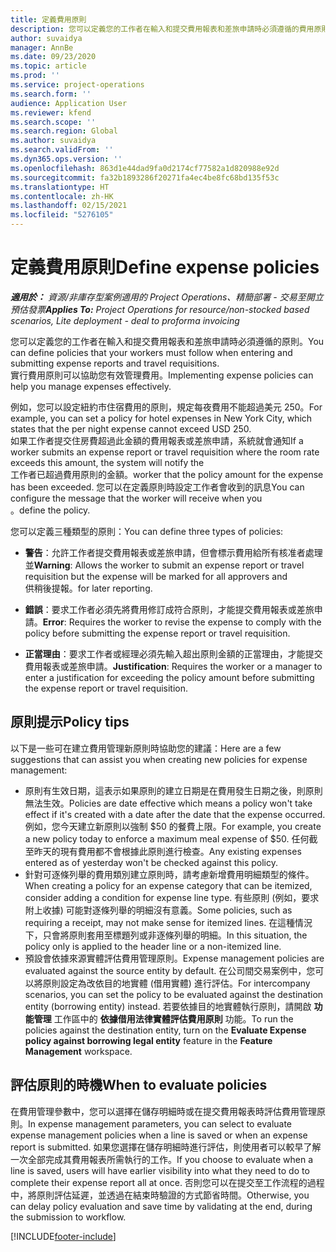 ```yaml
---
title: 定義費用原則
description: 您可以定義您的工作者在輸入和提交費用報表和差旅申請時必須遵循的費用原則。
author: suvaidya
manager: AnnBe
ms.date: 09/23/2020
ms.topic: article
ms.prod: ''
ms.service: project-operations
ms.search.form: ''
audience: Application User
ms.reviewer: kfend
ms.search.scope: ''
ms.search.region: Global
ms.author: suvaidya
ms.search.validFrom: ''
ms.dyn365.ops.version: ''
ms.openlocfilehash: 863d1e44dad9fa0d2174cf77582a1d820988e92d
ms.sourcegitcommit: fa32b1893286f20271fa4ec4be8fc68bd135f53c
ms.translationtype: HT
ms.contentlocale: zh-HK
ms.lasthandoff: 02/15/2021
ms.locfileid: "5276105"
---
```

# <a name="define-expense-policies"></a><span data-ttu-id="82b5f-103">定義費用原則</span><span class="sxs-lookup"><span data-stu-id="82b5f-103">Define expense policies</span></span>

<span data-ttu-id="82b5f-104">_**適用於：** 資源/非庫存型案例適用的 Project Operations、精簡部署 - 交易至開立預估發票_</span><span class="sxs-lookup"><span data-stu-id="82b5f-104">_**Applies To:** Project Operations for resource/non-stocked based scenarios, Lite deployment - deal to proforma invoicing_</span></span>

<span data-ttu-id="82b5f-105">您可以定義您的工作者在輸入和提交費用報表和差旅申請時必須遵循的原則。</span><span class="sxs-lookup"><span data-stu-id="82b5f-105">You can define policies that your workers must follow when entering and submitting expense reports and travel requisitions.</span></span>         
<span data-ttu-id="82b5f-106">實行費用原則可以協助您有效管理費用。</span><span class="sxs-lookup"><span data-stu-id="82b5f-106">Implementing expense policies can help you manage expenses effectively.</span></span>         

<span data-ttu-id="82b5f-107">例如，您可以設定紐約市住宿費用的原則，規定每夜費用不能超過美元 250。</span><span class="sxs-lookup"><span data-stu-id="82b5f-107">For example, you can set a policy for hotel expenses in New York City, which states that the per night expense cannot exceed USD 250.</span></span>       
<span data-ttu-id="82b5f-108">如果工作者提交住房費超過此金額的費用報表或差旅申請，系統就會通知</span><span class="sxs-lookup"><span data-stu-id="82b5f-108">If a worker submits an expense report or travel requisition where the room rate exceeds this amount, the system will notify the</span></span>         
<span data-ttu-id="82b5f-109">工作者已超過費用原則的金額。</span><span class="sxs-lookup"><span data-stu-id="82b5f-109">worker that the policy amount for the expense has been exceeded.</span></span> <span data-ttu-id="82b5f-110">您可以在定義原則時設定工作者會收到的訊息</span><span class="sxs-lookup"><span data-stu-id="82b5f-110">You can configure the message that the worker will receive when you</span></span>        
<span data-ttu-id="82b5f-111">。</span><span class="sxs-lookup"><span data-stu-id="82b5f-111">define the policy.</span></span>      
        
<span data-ttu-id="82b5f-112">您可以定義三種類型的原則：</span><span class="sxs-lookup"><span data-stu-id="82b5f-112">You can define three types of policies:</span></span>         
        
- <span data-ttu-id="82b5f-113">**警告**：允許工作者提交費用報表或差旅申請，但會標示費用給所有核准者處理並</span><span class="sxs-lookup"><span data-stu-id="82b5f-113">**Warning**: Allows the worker to submit an expense report or travel requisition but the expense will be marked for all approvers and</span></span>         
  <span data-ttu-id="82b5f-114">供稍後提報。</span><span class="sxs-lookup"><span data-stu-id="82b5f-114">for later reporting.</span></span>        

- <span data-ttu-id="82b5f-115">**錯誤**：要求工作者必須先將費用修訂成符合原則，才能提交費用報表或差旅申請。</span><span class="sxs-lookup"><span data-stu-id="82b5f-115">**Error**: Requires the worker to revise the expense to comply with the policy before submitting the expense report or travel requisition.</span></span>        
 
 - <span data-ttu-id="82b5f-116">**正當理由**：要求工作者或經理必須先輸入超出原則金額的正當理由，才能提交費用報表或差旅申請。</span><span class="sxs-lookup"><span data-stu-id="82b5f-116">**Justification**: Requires the worker or a manager to enter a justification for exceeding the policy amount before submitting the expense report or travel requisition.</span></span>        

## <a name="policy-tips"></a><span data-ttu-id="82b5f-117">原則提示</span><span class="sxs-lookup"><span data-stu-id="82b5f-117">Policy tips</span></span>
<span data-ttu-id="82b5f-118">以下是一些可在建立費用管理新原則時協助您的建議：</span><span class="sxs-lookup"><span data-stu-id="82b5f-118">Here are a few suggestions that can assist you when creating new policies for expense management:</span></span> 

- <span data-ttu-id="82b5f-119">原則有生效日期，這表示如果原則的建立日期是在費用發生日期之後，則原則無法生效。</span><span class="sxs-lookup"><span data-stu-id="82b5f-119">Policies are date effective which means a policy won't take effect if it's created with a date after the date that the expense occurred.</span></span> <span data-ttu-id="82b5f-120">例如，您今天建立新原則以強制 $50 的餐費上限。</span><span class="sxs-lookup"><span data-stu-id="82b5f-120">For example, you create a new policy today to enforce a maximum meal expense of $50.</span></span> <span data-ttu-id="82b5f-121">任何截至昨天的現有費用都不會根據此原則進行檢查。</span><span class="sxs-lookup"><span data-stu-id="82b5f-121">Any existing expenses entered as of yesterday won't be checked against this policy.</span></span>
- <span data-ttu-id="82b5f-122">針對可逐條列舉的費用類別建立原則時，請考慮新增費用明細類型的條件。</span><span class="sxs-lookup"><span data-stu-id="82b5f-122">When creating a policy for an expense category that can be itemized, consider adding a condition for expense line type.</span></span> <span data-ttu-id="82b5f-123">有些原則 (例如，要求附上收據) 可能對逐條列舉的明細沒有意義。</span><span class="sxs-lookup"><span data-stu-id="82b5f-123">Some policies, such as requiring a receipt, may not make sense for itemized lines.</span></span> <span data-ttu-id="82b5f-124">在這種情況下，只會將原則套用至標題列或非逐條列舉的明細。</span><span class="sxs-lookup"><span data-stu-id="82b5f-124">In this situation, the policy only is applied to the header line or a non-itemized line.</span></span> 
- <span data-ttu-id="82b5f-125">預設會依據來源實體評估費用管理原則。</span><span class="sxs-lookup"><span data-stu-id="82b5f-125">Expense management policies are evaluated against the source entity by default.</span></span> <span data-ttu-id="82b5f-126">在公司間交易案例中，您可以將原則設定為改依目的地實體 (借用實體) 進行評估。</span><span class="sxs-lookup"><span data-stu-id="82b5f-126">For intercompany scenarios, you can set the policy to be evaluated against the destination entity (borrowing entity) instead.</span></span> <span data-ttu-id="82b5f-127">若要依據目的地實體執行原則，請開啟 **功能管理** 工作區中的 **依據借用法律實體評估費用原則** 功能。</span><span class="sxs-lookup"><span data-stu-id="82b5f-127">To run the policies against the destination entity, turn on the **Evaluate Expense policy against borrowing legal entity** feature in the **Feature Management** workspace.</span></span>

## <a name="when-to-evaluate-policies"></a><span data-ttu-id="82b5f-128">評估原則的時機</span><span class="sxs-lookup"><span data-stu-id="82b5f-128">When to evaluate policies</span></span>

<span data-ttu-id="82b5f-129">在費用管理參數中，您可以選擇在儲存明細時或在提交費用報表時評估費用管理原則。</span><span class="sxs-lookup"><span data-stu-id="82b5f-129">In expense management parameters, you can select to evaluate expense management policies when a line is saved or when an expense report is submitted.</span></span> <span data-ttu-id="82b5f-130">如果您選擇在儲存明細時進行評估，則使用者可以較早了解一次全部完成其費用報表所需執行的工作。</span><span class="sxs-lookup"><span data-stu-id="82b5f-130">If you choose to evaluate when a line is saved, users will have earlier visibility into what they need to do to complete their expense report all at once.</span></span> <span data-ttu-id="82b5f-131">否則您可以在提交至工作流程的過程中，將原則評估延遲，並透過在結束時驗證的方式節省時間。</span><span class="sxs-lookup"><span data-stu-id="82b5f-131">Otherwise, you can delay policy evaluation and save time by validating at the end, during the submission to workflow.</span></span>


[!INCLUDE[footer-include](../includes/footer-banner.md)]